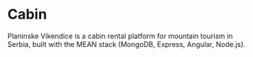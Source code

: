 # Cabin
Planinske Vikendice is a cabin rental platform for mountain tourism in Serbia, built with the MEAN stack (MongoDB, Express, Angular, Node.js).
